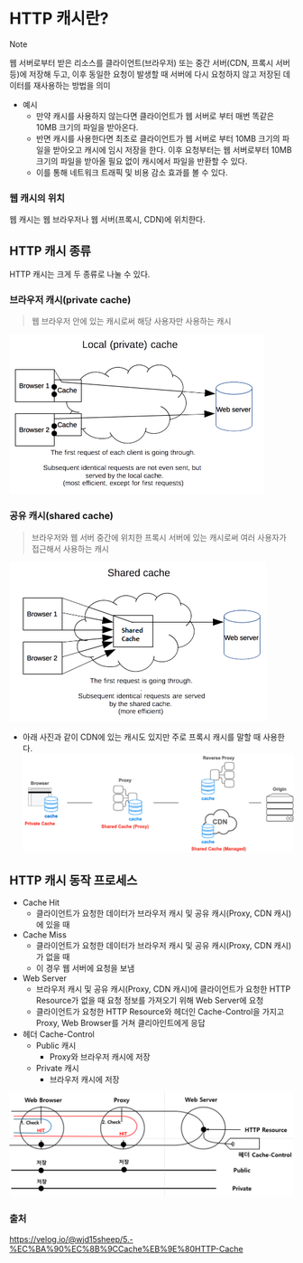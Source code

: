 # HTTP 캐시란?
> [!NOTE]
> 웹 서버로부터 받은 리소스를 클라이언트(브라우저) 또는 중간 서버(CDN, 프록시 서버 등)에 저장해 두고, 이후 동일한 요청이 발생할 때 서버에 다시 요청하지 않고 저장된 데이터를 재사용하는 방법을 의미

- 예시
  - 만약 캐시를 사용하지 않는다면 클라이언트가 웹 서버로 부터 매번 똑같은 10MB 크기의 파일을 받아온다.
  - 반면 캐시를 사용한다면 최초로 클라이언트가 웹 서버로 부터 10MB 크기의 파일을 받아오고 캐시에 임시 저장을 한다. 이후 요청부터는 웹 서버로부터 10MB 크기의 파일을 받아올 필요 없이 캐시에서 파일을 반환할 수 있다.
  - 이를 통해 네트워크 트래픽 및 비용 감소 효과를 볼 수 있다.

### 웹 캐시의 위치
웹 캐시는 웹 브라우저나 웹 서버(프록시, CDN)에 위치한다.

## HTTP 캐시 종류
HTTP 캐시는 크게 두 종류로 나눌 수 있다.

### 브라우저 캐시(private cache)
> 웹 브라우저 안에 있는 캐시로써 해당 사용자만 사용하는 캐시

![alt text](./[형준]%20Image/image-1.png)

### 공유 캐시(shared cache)
> 브라우저와 웹 서버 중간에 위치한 프록시 서버에 있는 캐시로써 여러 사용자가 접근해서 사용하는 캐시

![alt text](./[형준]%20Image/image-2.png)


- 아래 사진과 같이 CDN에 있는 캐시도 있지만 주로 프록시 캐시를 말할 때 사용한다.
![alt text](./[형준]%20Image/image-3.png)

## HTTP 캐시 동작 프로세스
- Cache Hit
  - 클라이언트가 요청한 데이터가 브라우저 캐시 및 공유 캐시(Proxy, CDN 캐시)에 있을 때
- Cache Miss
  - 클라이언트가 요청한 데이터가 브라우저 캐시 및 공유 캐시(Proxy, CDN 캐시)가 없을 때
  - 이 경우 웹 서버에 요청을 보냄
- Web Server
  - 브라우저 캐시 및 공유 캐시(Proxy, CDN 캐시)에 클라이언트가 요청한 HTTP Resource가 없을 때 요청 정보를 가져오기 위해 Web Server에 요청
  - 클라이언트가 요청한 HTTP Resource와 헤더인 Cache-Control을 가지고 Proxy, Web Browser를 거쳐 클리아인트에게 응답
- 헤더 Cache-Control
  - Public 캐시
    - Proxy와 브라우저 캐시에 저장
  - Private 캐시
    - 브라우저 캐시에 저장

![alt text](./[형준]%20Image/image-4.png)

### 출처
https://velog.io/@wjd15sheep/5.-%EC%BA%90%EC%8B%9CCache%EB%9E%80HTTP-Cache